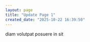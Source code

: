 ```yaml
---
layout: page
title: "Update Page 1"
created_date: "2025-10-22 16:39:50"
---
```


diam volutpat posuere in sit 
